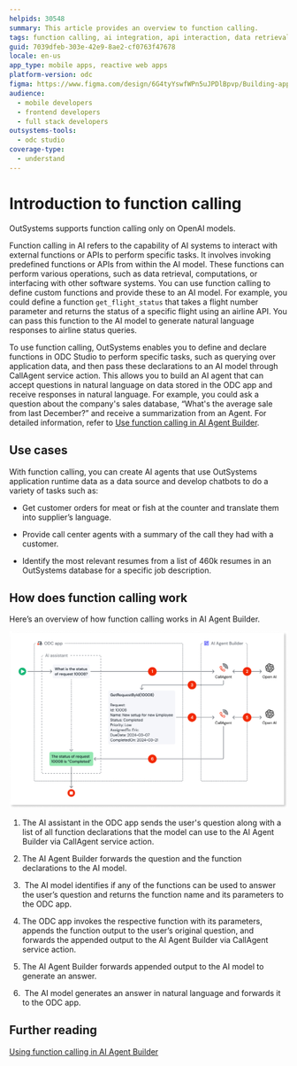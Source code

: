 ```yaml
---
helpids: 30548
summary: This article provides an overview to function calling.
tags: function calling, ai integration, api interaction, data retrieval, natural language processing
guid: 7039dfeb-303e-42e9-8ae2-cf0763f47678
locale: en-us
app_type: mobile apps, reactive web apps
platform-version: odc
figma: https://www.figma.com/design/6G4tyYswfWPn5uJPDlBpvp/Building-apps?node-id=5584-178
audience:
  - mobile developers
  - frontend developers
  - full stack developers
outsystems-tools:
  - odc studio
coverage-type:
  - understand
---
```


# Introduction to function calling

<div class="info" markdown="1">

OutSystems supports function calling only on OpenAI models. 

</div>

Function calling in AI refers to the capability of AI systems to interact with external functions or APIs to perform specific tasks. It involves invoking predefined functions or APIs from within the AI model. These functions can perform various operations, such as data retrieval, computations, or interfacing with other software systems. You can use function calling to define custom functions and provide these to an AI model. For example, you could define a function `get_flight_status` that takes a flight number parameter and returns the status of a specific flight using an airline API. You can pass this function to the AI model to generate natural language responses to airline status queries.

To use function calling, OutSystems enables you to define and declare functions in ODC Studio to perform specific tasks, such as querying over application data, and then pass these declarations to an AI model through CallAgent service action. This allows you to build an AI agent that can accept questions in natural language on data stored in the ODC app and receive responses in natural language. For example, you could ask a question about the company's sales database, “What's the average sale from last December?” and receive a summarization from an Agent. For detailed information, refer to [Use function calling in AI Agent Builder](use-function-calling.md).


## Use cases

With function calling, you can create AI agents that use OutSystems application runtime data as a data source and develop chatbots to do a variety of tasks such as:

- Get customer orders for meat or fish at the counter and translate them into supplier’s language.

- Provide call center agents with a summary of the call they had with a customer.

- Identify the most relevant resumes from a list of 460k resumes in an OutSystems database for a specific job description.

## How does function calling work

Here’s an overview of how function calling works in AI Agent Builder.

![Diagram showing the process of function calling in AI Agent Builder, including steps from the ODC app sending a user's question to the AI model generating an answer.](images/function-calling-overview-diag.png "Function Calling Overview Diagram")

1. The AI assistant in the ODC app sends the user's question along with a list of all function declarations that the model can use to the AI Agent Builder via CallAgent service action.

1. The AI Agent Builder forwards the question and the function declarations to the AI model.

1.  The AI model identifies if any of the functions can be used to answer the user’s question and returns the function name and its parameters to the ODC app.

1. The ODC app invokes the respective function with its parameters, appends the function output to the user’s original question, and forwards the appended output to the AI Agent Builder via CallAgent service action.

1. The AI Agent Builder forwards appended output to the AI model to generate an answer.

1.  The AI model generates an answer in natural language and forwards it to the ODC app.

## Further reading

[Using function calling in AI Agent Builder](use-function-calling.md)

